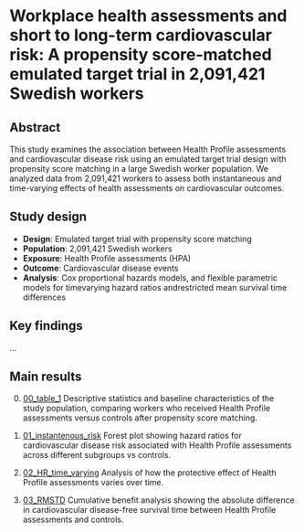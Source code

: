 # Workplace health assessments and short to long-term cardiovascular risk: A propensity score-matched emulated target trial in 2,091,421 Swedish workers

## Abstract

This study examines the association between Health Profile assessments and cardiovascular disease risk using an emulated target trial design with propensity score matching in a large Swedish worker population. We analyzed data from 2,091,421 workers to assess both instantaneous and time-varying effects of health assessments on cardiovascular outcomes.

## Study design

- **Design**: Emulated target trial with propensity score matching
- **Population**: 2,091,421 Swedish workers
- **Exposure**: Health Profile assessments (HPA)
- **Outcome**: Cardiovascular disease events
- **Analysis**: Cox proportional hazards models, and flexible parametric models for timevarying hazard ratios andrestricted mean survival time differences

## Key findings

...

## Main results

0. [00_table_1](https://dvaiman.github.io/WT_WP1_P3_R/30_table_1)
   Descriptive statistics and baseline characteristics of the study population, comparing workers who received Health Profile assessments versus controls after propensity score matching.

1. [01_instantenous_risk](https://dvaiman.github.io/WT_WP1_P3_R/32_figure_forrestplot)
   Forest plot showing hazard ratios for cardiovascular disease risk associated with Health Profile assessments across different subgroups vs controls.

2. [02_HR_time_varying](https://dvaiman.github.io/WT_WP1_P3_R/33_figure_time_varying)
   Analysis of how the protective effect of Health Profile assessments varies over time.

3. [03_RMSTD](https://dvaiman.github.io/WT_WP1_P3_R/34_figure_RMST)
   Cumulative benefit analysis showing the absolute difference in cardiovascular disease-free survival time between Health Profile assessments and controls.
